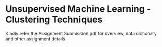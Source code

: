 # Unsupervised Machine Learning - Clustering Techniques

Kindly refer the Assignment Submission pdf for overview, data dictionary and other assignment details
